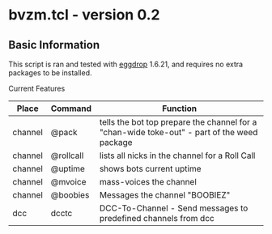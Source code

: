 # bvzm.tcl \- version 0.2

## Basic Information
This script is ran and tested with [eggdrop](http://eggheads.org) 1.6.21, and requires
no extra packages to be installed.

Current Features

Place   | Command    | Function
--------|------------|----------
channel | @pack      | tells the bot top prepare the channel for a "chan-wide toke-out" - part of the weed package
channel | @rollcall  | lists all nicks in the channel for a Roll Call
channel | @uptime    | shows bots current uptime
channel | @mvoice    | mass-voices the channel
channel | @boobies   | Messages the channel "BOOBIEZ"
dcc     | dcctc      | DCC-To-Channel - Send messages to predefined channels from dcc
